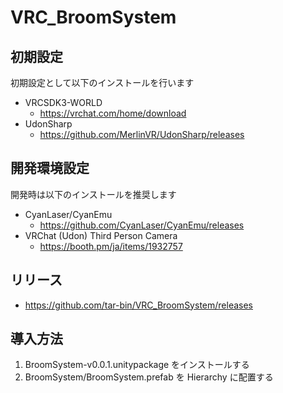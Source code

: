 # VRC_BroomSystem

## 初期設定
初期設定として以下のインストールを行います

+ VRCSDK3-WORLD
    + https://vrchat.com/home/download
+ UdonSharp
    + https://github.com/MerlinVR/UdonSharp/releases

## 開発環境設定
開発時は以下のインストールを推奨します

+ CyanLaser/CyanEmu
    + https://github.com/CyanLaser/CyanEmu/releases
+ VRChat (Udon) Third Person Camera
    + https://booth.pm/ja/items/1932757

## リリース

+ https://github.com/tar-bin/VRC_BroomSystem/releases

## 導入方法

1. BroomSystem-v0.0.1.unitypackage をインストールする
2. BroomSystem/BroomSystem.prefab を Hierarchy に配置する